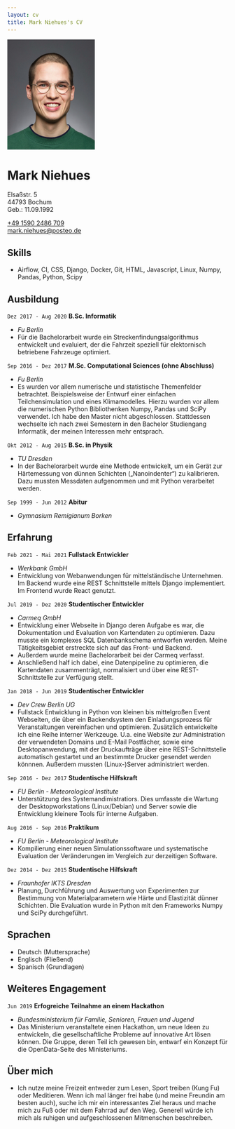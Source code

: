 ```yaml
---
layout: cv
title: Mark Niehues's CV
---
```



<div id="photo">
<img src="media/profil_w200px.jpg">
</div>  

# Mark Niehues

Elsaßstr. 5 <br>
44793 Bochum 
<br>
Geb.: 11.09.1992<br>

<div id="webaddress">
<a href="tel:+49 1590 2486 709">+49 1590 2486 709</a><br>
<a href="mailto:mark.niehues@posteo.de">mark.niehues@posteo.de</a><br>
</div>

<div class="clear"></div>

## Skills

 - Airflow, CI, CSS, Django, Docker, Git, HTML, Javascript, Linux, Numpy, Pandas, Python, Scipy

## Ausbildung

`Dez 2017 - Aug 2020`
__B.Sc. Informatik__
- _Fu Berlin_
- Für die Bachelorarbeit wurde ein Streckenfindungsalgorithmus entwickelt und evaluiert, der die Fahrzeit speziell für elektornisch betriebene Fahrzeuge optimiert.

`Sep 2016 - Dez 2017`
__M.Sc. Computational Sciences (ohne Abschluss)__
- _Fu Berlin_
- Es wurden vor allem numerische und statistische Themenfelder betrachtet. Beispielsweise der Entwurf einer einfachen Teilchensimulation und eines Klimamodelles. Hierzu wurden vor allem die numerischen Python Bibliothenken Numpy, Pandas und SciPy verwendet. Ich habe den Master nicht abgeschlossen. Stattdessen wechselte ich nach zwei Semestern in den Bachelor Studiengang Informatik, der meinen Interessen mehr entsprach.

`Okt 2012 - Aug 2015`
__B.Sc. in Physik__
- _TU Dresden_
- In der Bachelorarbeit wurde eine Methode entwickelt, um ein Gerät zur Härtemessung von dünnen Schichten („Nanoindenter“) zu kalibrieren. Dazu mussten Messdaten aufgenommen und mit Python verarbeitet werden. 

`Sep 1999 - Jun 2012`
__Abitur__
- _Gymnasium Remigianum Borken_


## Erfahrung

`Feb 2021 - Mai 2021`
__Fullstack Entwickler__
- _Werkbank GmbH_
- Entwicklung von Webanwendungen für mittelständische Unternehmen. Im Backend wurde eine REST Schnittstelle mittels Django implementiert. Im Frontend wurde React genutzt.

`Jul 2019 - Dez 2020`
__Studentischer Entwickler__
- _Carmeq GmbH_
- Entwicklung einer Webseite in Django deren Aufgabe es war, die Dokumentation und Evaluation von Kartendaten zu optimieren. Dazu musste ein komplexes SQL Datenbankschema entworfen werden. Meine Tätigkeitsgebiet erstreckte sich auf das Front- und Backend.
- Außerdem wurde meine Bachelorarbeit bei der Carmeq verfasst.
- Anschließend half ich dabei, eine Datenpipeline zu optimieren, die Kartendaten zusammenträgt, normalisiert und über eine REST-Schnittstelle zur Verfügung stellt.

`Jan 2018 - Jun 2019`
__Studentischer Entwickler__
- _Dev Crew Berlin UG_
- Fullstack Entwicklung in Python von kleinen bis mittelgroßen Event Webseiten, die über ein Backendsystem den Einladungsprozess für Veranstaltungen vereinfachen und optimieren. Zusätzlich entwickelte ich eine Reihe interner Werkzeuge. U.a. eine Website zur Administration der verwendeten Domains und E-Mail Postfächer, sowie eine Desktopanwendung, mit der Druckaufträge über eine REST-Schnittstelle automatisch gestartet und an bestimmte Drucker gesendet werden könnnen. Außerdem mussten (Linux-)Server administriert werden. 

`Sep 2016 - Dez 2017`
__Studentische Hilfskraft__
- _FU Berlin - Meteorological Institute_
- Unterstützung des Systemandimistratiors. Dies umfasste die Wartung der Desktopworkstations (Linux/Debian) und Server sowie die Entwicklung kleinere Tools für interne Aufgaben. 

`Aug 2016 - Sep 2016`
__Praktikum__
- _FU Berlin - Meteorological Institute_
- Kompilierung einer neuen Simulationssoftware und systematische Evaluation der Veränderungen im Vergleich zur derzeitigen Software.

`Dez 2014 - Dez 2015`
__Studentische Hilfskraft__
- _Fraunhofer IKTS Dresden_
- Planung, Durchführung und Auswertung von Experimenten zur Bestimmung von Materialparametern wie Härte und Elastizität dünner Schichten. Die Evaluation wurde in Python mit den Frameworks Numpy und SciPy durchgeführt.

## Sprachen

- Deutsch (Muttersprache)
- Englisch (Fließend)
- Spanisch (Grundlagen)

## Weiteres Engagement

`Jun 2019`
__Erfogreiche Teilnahme an einem Hackathon__
- _Bundesministerium für Familie, Senioren, Frauen und Jugend_
- Das Ministerium veranstaltete einen Hackathon, um neue Ideen zu entwickeln, die gesellschaftliche Probleme auf innovative Art lösen können. Die Gruppe, deren Teil ich gewesen bin, entwarf ein Konzept für die OpenData-Seite des Ministeriums.

## Über mich

- Ich nutze meine Freizeit entweder zum Lesen, Sport treiben (Kung Fu) oder Meditieren. Wenn ich mal länger frei habe (und meine Freundin am besten auch), suche ich mir ein interessantes Ziel heraus und mache mich zu Fuß oder mit dem Fahrrad auf den Weg. Generell würde ich mich als ruhigen und aufgeschlossenen Mitmenschen beschreiben.  
